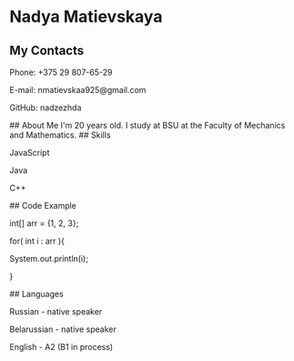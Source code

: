 # Nadya Matievskaya
## My Contacts
<p> Phone: +375 29 807-65-29 </p>
<p> E-mail: nmatievskaa925@gmail.com </p>
<p> GitHub: nadzezhda </p>
## About Me
I'm 20 years old. I study at BSU at the Faculty of Mechanics and Mathematics.
## Skills
<p>JavaScript</p>
<p>Java</p>
<p>C++</p>
## Code Example
<p>int[] arr = {1, 2, 3};</p>
<p>for( int i : arr ){</p>
<p>   System.out.println(i);</p>
<p>}</p>
## Languages
<p>Russian - native speaker</p>
<p>Belarussian - native speaker</p>
<p>English - A2 (B1 in process)</p>
